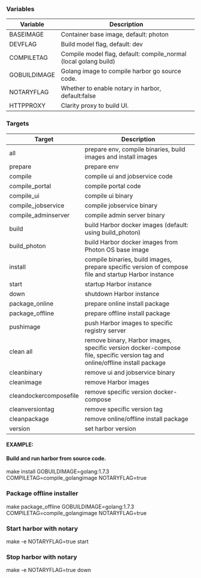 ### Variables
Variable           | Description
-------------------|-------------
BASEIMAGE          | Container base image, default: photon
DEVFLAG            | Build model flag, default: dev
COMPILETAG         | Compile model flag, default: compile_normal (local golang build)
GOBUILDIMAGE       | Golang image to compile harbor go source code.
NOTARYFLAG         | Whether to enable notary in harbor, default:false
HTTPPROXY          | Clarity proxy to build UI.

### Targets
Target              | Description
--------------------|-------------
all                 | prepare env, compile binaries, build images and install images
prepare             | prepare env
compile             | compile ui and jobservice code
compile_portal      | compile portal code
compile_ui          | compile ui binary
compile_jobservice  | compile jobservice binary
compile_adminserver | compile admin server binary
build               | build Harbor docker images (default: using build_photon)
build_photon        | build Harbor docker images from Photon OS base image
install             | compile binaries, build images, prepare specific version of compose file and startup Harbor instance
start               | startup Harbor instance
down                | shutdown Harbor instance
package_online      | prepare online install package
package_offline     | prepare offline install package
pushimage           | push Harbor images to specific registry server
clean all           | remove binary, Harbor images, specific version docker-compose file, specific version tag and online/offline install package
cleanbinary         | remove ui and jobservice binary
cleanimage          | remove Harbor images
cleandockercomposefile  | remove specific version docker-compose
cleanversiontag     | remove specific version tag
cleanpackage        | remove online/offline install package
version				 | set harbor version

#### EXAMPLE:

#### Build and run harbor from source code.
make install GOBUILDIMAGE=golang:1.7.3 COMPILETAG=compile_golangimage NOTARYFLAG=true

### Package offline installer
make package_offline GOBUILDIMAGE=golang:1.7.3 COMPILETAG=compile_golangimage NOTARYFLAG=true

### Start harbor with notary
make -e NOTARYFLAG=true start

### Stop harbor with notary
make -e NOTARYFLAG=true down
